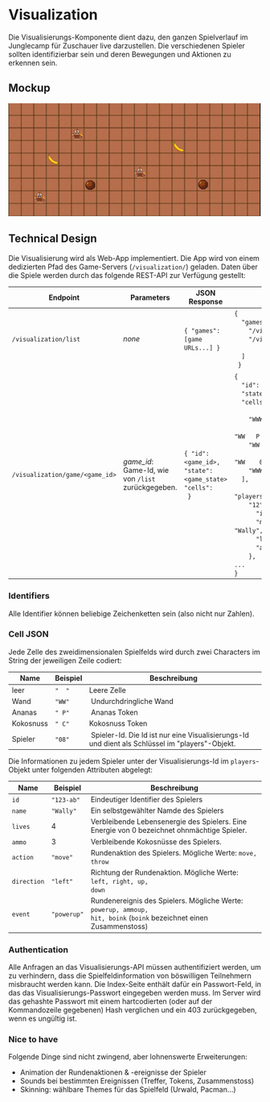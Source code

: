 # Visualization

Die Visualisierungs-Komponente dient dazu, den ganzen Spielverlauf im Junglecamp für Zuschauer live darzustellen. Die verschiedenen Spieler sollten identifizierbar sein und deren Bewegungen und Aktionen zu erkennen sein.

## Mockup

![Mockup](monkeys.jpg)

## Technical Design

Die Visualisierung wird als Web-App implementiert. Die App wird von einem dedizierten Pfad des Game-Servers (`/visualization/`) geladen. Daten über die Spiele werden durch das folgende REST-API zur Verfügung gestellt:

Endpoint | Parameters | JSON Response | Example
-------- | ---------- | ------------- | -------
`/visualization/list` | *none* | `{ "games": [game URLs...] }` | <code>{<br>  "games": [     "/visualization/game/123",<br>    "/visualization/game/42" <br>  ]<br> }</code>
`/visualization/game/<game_id>` | *game_id*: Game-Id, wie von `/list` zurückgegeben. | <code>{ "id": <game_id>, "state": <game_state> "cells": <array of strings> }</code> | <code>{<br>  "id": "123",<br>  "state": "playing",<br>  "cells": [ <br>    "WWWWWWWWWWWWWWWWWWWWWWW",<br>    "WW   P               WW",<br>    "WW             12    WW",<br>    "WW    08   C         WW",<br>    "WWWWWWWWWWWWWWWWWWWWWWW"<br>  ],<br>  "players": {<br>     "12": {<br>      "id": "123",<br>      "name": "Wally",<br>      "lives": 3,<br>      "ammo": 2<br>     }, ...<br>}</code>

### Identifiers
Alle Identifier können beliebige Zeichenketten sein (also nicht nur Zahlen).

### Cell JSON
Jede Zelle des zweidimensionalen Spielfelds wird durch zwei Characters im String der jeweiligen Zeile codiert:

Name | Beispiel | Beschreibung
---- | -------- | ------------
leer | `"  "` | Leere Zelle
Wand | `"WW"` | Undurchdringliche Wand
Ananas | `" P"` | Ananas Token
Kokosnuss | `" C"` | Kokosnuss Token
Spieler | `"08"` | Spieler-Id. Die Id ist nur eine Visualisierungs-Id und dient als Schlüssel im "players"-Objekt.

Die Informationen zu jedem Spieler unter der Visualisierungs-Id im `players`-Objekt unter folgenden Attributen abgelegt:

Name | Beispiel | Beschreibung
---- | -------- | ------------
`id` | `"123-ab"` | Eindeutiger Identifier des Spielers
`name` | `"Wally"` | Ein selbstgewählter Namde des Spielers
`lives` | 4 | Verbleibende Lebensenergie des Spielers. Eine Energie von 0 bezeichnet ohnmächtige Spieler.
`ammo` | 3 | Verbleibende Kokosnüsse des Spielers.
`action`| `"move"` | Rundenaktion des Spielers. Mögliche Werte: <code>move, throw</code>
`direction` | `"left"` | Richtung der Rundenaktion. Mögliche Werte: <code>left, right, up, down</code>
`event` | `"powerup"` | Rundenereignis des Spielers. Mögliche Werte: <code>powerup, ammoup, hit, boink</code> (`boink` bezeichnet einen Zusammenstoss)

### Authentication

Alle Anfragen an das Visualisierungs-API müssen authentifiziert werden, um zu verhindern, dass die Spielfeldinformation von böswilligen Teilnehmern misbraucht werden kann. Die Index-Seite enthält dafür ein Passwort-Feld, in das das Visualisierungs-Passwort eingegeben werden muss. Im Server wird das gehashte Passwort mit einem hartcodierten (oder auf der Kommandozeile gegebenen) Hash verglichen und ein 403 zurückgegeben, wenn es ungültig ist.

### Nice to have

Folgende Dinge sind nicht zwingend, aber lohnenswerte Erweiterungen:
* Animation der Rundenaktionen & -ereignisse der Spieler
* Sounds bei bestimmten Ereignissen (Treffer, Tokens, Zusammenstoss)
* Skinning: wählbare Themes für das Spielfeld (Urwald, Pacman...)
